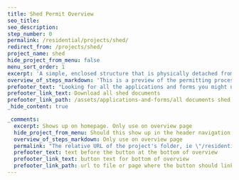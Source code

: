 ```yaml
---
title: Shed Permit Overview
seo_title:
seo_description:
step_number: 0
permalink: /residential/projects/shed/
redirect_from: /projects/shed/
project_name: shed
hide_project_from_menu: false
menu_sort_order: 1
excerpt: 'A simple, enclosed structure that is physically detached from your house and will be used for storage'
overview_of_steps_markdown: 'This is a preview of the permitting process for sheds that can be used as a checklist for your project. The cost for permitting a shed starts at $584.48, if your shed will be less than 1750 square feet in size. This cost includes the plan review, the permit itself, and inspections.'
prefooter_text: "Looking for all the applications and forms you might need for permitting a shed? We've got you covered."
prefooter_link_text: Download all shed documents
prefooter_link_path: /assets/applications-and-forms/all documents shed.zip
_hide_content: true

_comments:
  excerpt: Shows up on homepage. Only use on overview page
  hide_project_from_menu: Should this show up in the header navigation and homepage? Only use on overview page
  overview_of_steps_markdown: Only use on overview page
  permalink: "The relative URL of the project's folder, ie \"/residential/projects/project-folder/\". Only use on overview page"
  prefooter_text: text before the button at the bottom of overview
  prefooter_link_text: button text for bottom of overview
  prefooter_link_path: url to file or page where the button should link
---
```

